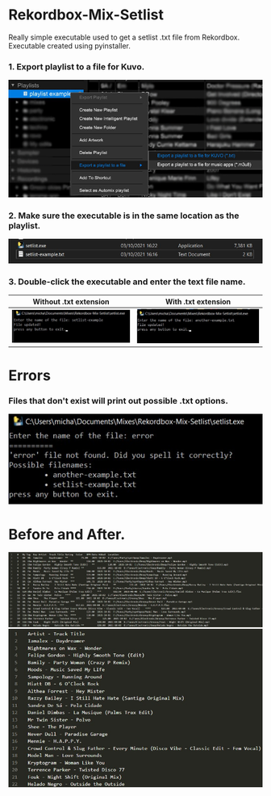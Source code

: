 # Rekordbox-Mix-Setlist
Really simple executable used to get a setlist .txt file from Rekordbox.
Executable created using pyinstaller.

### 1. Export playlist to a file for Kuvo.

<img src="img/export.jpg" alt="exporting" width="720" />

### 2. Make sure the executable is in the same location as the playlist.

<img src="img/executable.jpg" alt="executable file" width="600" />

### 3. Double-click the executable and enter the text file name.

Without .txt extension | With .txt extension
:-------------------------:|:-------------------------:
<img src="img/example1.jpg" alt="example without .txt extension" /> | <img src="img/example2.jpg" alt="example with .txt extension" />

# Errors

### Files that don't exist will print out possible .txt options.

<img src="img/error.jpg" alt="error file name" width="600" />

# Before and After.

<img src="img/before.jpg" alt="before running script" />
<img src="img/after.jpg" alt="after running script" />
